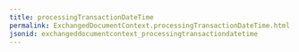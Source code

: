 ```yaml
---
title: processingTransactionDateTime
permalink: ExchangedDocumentContext.processingTransactionDateTime.html
jsonid: exchangeddocumentcontext_processingtransactiondatetime
---
```

